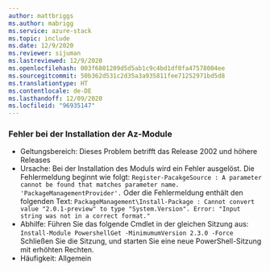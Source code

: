 ```yaml
---
author: mattbriggs
ms.author: mabrigg
ms.service: azure-stack
ms.topic: include
ms.date: 12/9/2020
ms.reviewer: sijuman
ms.lastreviewed: 12/9/2020
ms.openlocfilehash: 003f6801209d5d5ab1c9c4bd1df0fa47578004ee
ms.sourcegitcommit: 50b362d531c2d35a3a935811fee71252971bd5d8
ms.translationtype: HT
ms.contentlocale: de-DE
ms.lasthandoff: 12/09/2020
ms.locfileid: "96935147"
---
```

### <a name="error-thrown-when-installing-the-az-modules"></a>Fehler bei der Installation der Az-Module

- Geltungsbereich: Dieses Problem betrifft das Release 2002 und höhere Releases
- Ursache: Bei der Installation des Moduls wird ein Fehler ausgelöst. Die Fehlermeldung beginnt wie folgt: `Register-PacakgeSource : A parameter cannot be found that matches parameter name. 'PackageManagementProvider'.` Oder die Fehlermeldung enthält den folgenden Text: `PackageManagement\Install-Package : Cannot convert value "2.0.1-preview" to type "System.Version". Error: "Input string was not in a correct format."`
- Abhilfe: Führen Sie das folgende Cmdlet in der gleichen Sitzung aus:  
    `Install-Module PowershellGet -MinimumumVersion 2.3.0 -Force`  
Schließen Sie die Sitzung, und starten Sie eine neue PowerShell-Sitzung mit erhöhten Rechten.
- Häufigkeit: Allgemein
